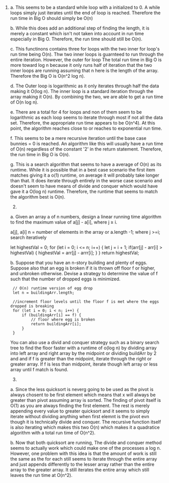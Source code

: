 1. 
    a. This seems to be a standard while loop with a initialized to 0. A while loops simply just 
    iterates until the end of loop is reached. Therefore the run time in Big O should simply be 
    O(n)

    b. While this does add an additional step of finding the length, it is merely a constant which 
    isn't not taken into account in run time especially in Big O. Therefore, the run time should still 
    be O(n).

    c. This functinons contains three for loops with the two inner for loop's run time being O(n). Thw two inner loops is guarnteed to run through the entire iteration. However, the outer for loop The total run time in Big O is more toward log n because it only runs half of iteration that the two inner loops are running assuming that n here is the length of the array. Therefore the Big O is 
    O(n^2 log n). 

    d. The Outer loop is logarithmic as it only iterates through half the data making it O(log n). The inner loop is a standard iteration through the array making it O(n). By combining the two, we are able to get a run time of O(n log n).

    e. There are a total for 4 for loops and non of them seem to be logarithmic as each loop seems to iterate through most if not all the data set. Therefore, the appropriate run time appears to be
    O(n^4). At this point, the algorithm reaches close to or reaches to exponential run time. 

    f. This seems to be a mere recursive iteration until the base case bunnies = 0 is reached. An algorithm like this will usually have a run time of O(n) regardless of the constant '2' in the return 
    statement. Therefore, the run time in Big O is O(n). 

    g.  This is a search algorithm that seems to have a average of O(n) as its runtime. While it is possible that in a best case scenario the first item matches giving it a o(1) runtime, on average it will probably take longer than that. It does iterate through entirely in the worse case scenario and doesn't seem to have means of divide and conquer which would have gave it a O(log n) runtime. Therefore, the runtime that seems to match the algorithm best is O(n).

    2. 

    a. Given an array a of n numbers, design a linear running time algorithm to find the maximum value of a[j] - a[i], where j ≥ i.
    
    a[j], a[i] n = number of elements in the array or a.length -1; where j >=i; search iteratively

    let highestVal = 0;
    for (let i = 0; i <= n; i++) {
        let j = i + 1;
        if(arr[j] - arr[i] > highestVal) {
            highestVal = arr[j] - arrr[i];
        }
    }
    return highestVal;


    b. Suppose that you have an n-story building and plenty of eggs. Suppose also that an egg is broken if it is thrown off floor f or higher, and unbroken otherwise. Devise a strategy to determine the value of f such that the number of dropped eggs is minimized.
        
        // O(n) runtime version of egg drop
        let n = buildingArr.length; 
        
        //increment floor levels until the floor f is met where the eggs dropped is breaking 
        for (let i = 0; i < n; i++) {
            if (buildingArr[i] == f) {
                // floor where egg is broken 
                return buildingArr[i];
            }
        }   
    You can also use a divid and conquer strategy such as a binary search tree to find the floor faster with a runtime of o(log n) by dividing array into left array and right array by the midpoint or dividing buildArr by 2 and and if f is greater than the midpoint, iterate through the right or greater array. If f is less than midpoint, iterate though left array or less array until f match is found. 
    

    3.
    a. Since the less quicksort is neverg going to be used as the pivot is always chosent to be first element which means that x will always be greater than pivot assuming array is sorted. The finding of pivot itself is O(1) as you are always finding the first element. The rest is merely appending every value to greater quicksort and it seems to simply iterate without dividing anything when first elemnt is the pivot evn though it is technically divide and conquer. The recursive function itself is also iterating which makes this two O(n) which makes it a quadratice algorithm with a total run time of 
    O(n^2). 

    b. Now that both quicksort are running, The divide and conquer method seems to actually work which could make one of the processes a log n. However, one problem with this idea is that the amount of work is still the same as the for each still seems to iterate through the entire array and just appends differently to the lesser array rather than the entire array to the greater array. It still iterates the entire array which still leaves the run time at O(n^2).